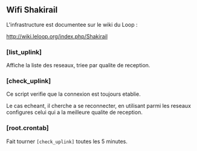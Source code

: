## Wifi Shakirail

L'infrastructure est documentee sur le wiki du Loop :

http://wiki.leloop.org/index.php/Shakirail

### [list_uplink]

Affiche la liste des reseaux, triee par qualite de reception.

### [check_uplink]

Ce script verifie que la connexion est toujours etablie.

Le cas echeant, il cherche a se reconnecter, en utilisant parmi les reseaux configures celui qui a la meilleure qualite de reception.

### [root.crontab]

Fait tourner `[check_uplink]` toutes les 5 minutes.
